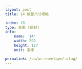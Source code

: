 ```yaml
---
layout: post
title: 14 纸张尺寸规格

index: 10
type: 美国 (信封)
info:
    name: '14'
    width: 292
    height: 127
    unit: 毫米

permalink: /cn/us-envelope/:slug/
---
```



